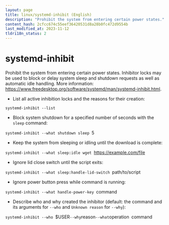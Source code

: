 ```yaml
---
layout: page
title: linux/systemd-inhibit (English)
description: "Prohibit the system from entering certain power states."
content_hash: 2cfcc674c55eef36420531d8a28b0fc472d9554b
last_modified_at: 2023-11-12
tldri18n_status: 2
---
```

# systemd-inhibit

Prohibit the system from entering certain power states.
Inhibitor locks may be used to block or delay system sleep and shutdown requests as well as automatic idle handling.
More information: <https://www.freedesktop.org/software/systemd/man/systemd-inhibit.html>.

- List all active inhibition locks and the reasons for their creation:

`systemd-inhibit --list`

- Block system shutdown for a specified number of seconds with the `sleep` command:

`systemd-inhibit --what shutdown sleep `<span class="tldr-var badge badge-pill bg-dark-lm bg-white-dm text-white-lm text-dark-dm font-weight-bold">5</span>

- Keep the system from sleeping or idling until the download is complete:

`systemd-inhibit --what sleep:idle wget `<span class="tldr-var badge badge-pill bg-dark-lm bg-white-dm text-white-lm text-dark-dm font-weight-bold">https://example.com/file</span>

- Ignore lid close switch until the script exits:

`systemd-inhibit --what sleep:handle-lid-switch `<span class="tldr-var badge badge-pill bg-dark-lm bg-white-dm text-white-lm text-dark-dm font-weight-bold">path/to/script</span>

- Ignore power button press while command is running:

`systemd-inhibit --what handle-power-key `<span class="tldr-var badge badge-pill bg-dark-lm bg-white-dm text-white-lm text-dark-dm font-weight-bold">command</span>

- Describe who and why created the inhibitor (default: the command and its arguments for `--who` and `Unknown reason` for `--why`):

`systemd-inhibit --who `<span class="tldr-var badge badge-pill bg-dark-lm bg-white-dm text-white-lm text-dark-dm font-weight-bold">$USER</span>` --why `<span class="tldr-var badge badge-pill bg-dark-lm bg-white-dm text-white-lm text-dark-dm font-weight-bold">reason</span>` --what `<span class="tldr-var badge badge-pill bg-dark-lm bg-white-dm text-white-lm text-dark-dm font-weight-bold">operation</span>` `<span class="tldr-var badge badge-pill bg-dark-lm bg-white-dm text-white-lm text-dark-dm font-weight-bold">command</span>
